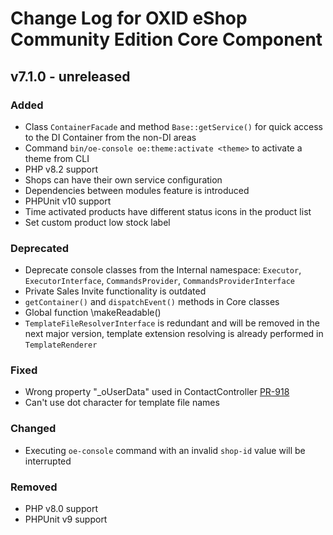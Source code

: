 # Change Log for OXID eShop Community Edition Core Component

## v7.1.0 - unreleased

### Added
- Class `ContainerFacade` and method `Base::getService()` for quick access to the DI Container from the non-DI areas
- Command `bin/oe-console oe:theme:activate <theme>` to activate a theme from CLI
- PHP v8.2 support
- Shops can have their own service configuration
- Dependencies between modules feature is introduced
- PHPUnit v10 support
- Time activated products have different status icons in the product list
- Set custom product low stock label 

### Deprecated
- Deprecate console classes from the Internal namespace: `Executor`, `ExecutorInterface`, `CommandsProvider`, `CommandsProviderInterface`
- Private Sales Invite functionality is outdated
- `getContainer()` and `dispatchEvent()` methods in Core classes
- Global function \makeReadable()
- `TemplateFileResolverInterface` is redundant and will be  removed in the next major version,
template extension resolving is already performed in `TemplateRenderer`

### Fixed
- Wrong property "_oUserData" used in ContactController [PR-918](https://github.com/OXID-eSales/oxideshop_ce/pull/918)
- Can't use dot character for template file names

### Changed
-  Executing `oe-console` command with an invalid `shop-id` value will be interrupted

### Removed
- PHP v8.0 support
- PHPUnit v9 support
